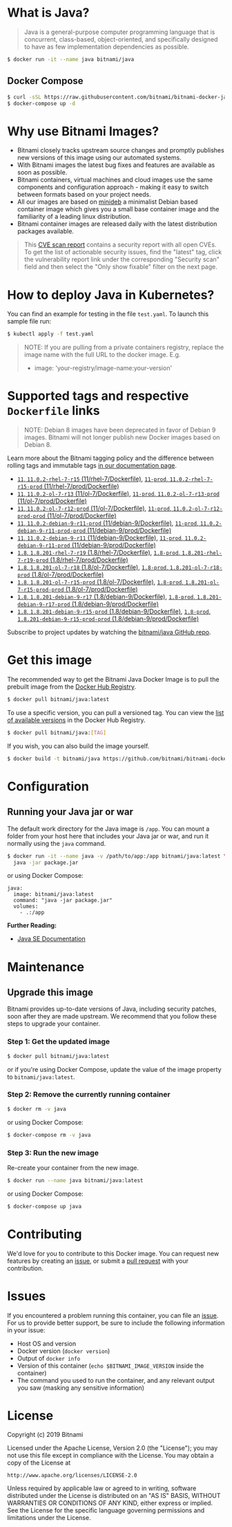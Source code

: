 # What is Java?

> Java is a general-purpose computer programming language that is concurrent, class-based, object-oriented, and specifically designed to have as few implementation dependencies as possible.

```bash
$ docker run -it --name java bitnami/java
```

## Docker Compose

```bash
$ curl -sSL https://raw.githubusercontent.com/bitnami/bitnami-docker-java/master/docker-compose.yml > docker-compose.yml
$ docker-compose up -d
```

# Why use Bitnami Images?

* Bitnami closely tracks upstream source changes and promptly publishes new versions of this image using our automated systems.
* With Bitnami images the latest bug fixes and features are available as soon as possible.
* Bitnami containers, virtual machines and cloud images use the same components and configuration approach - making it easy to switch between formats based on your project needs.
* All our images are based on [minideb](https://github.com/bitnami/minideb) a minimalist Debian based container image which gives you a small base container image and the familiarity of a leading linux distribution.
* Bitnami container images are released daily with the latest distribution packages available.


> This [CVE scan report](https://quay.io/repository/bitnami/java?tab=tags) contains a security report with all open CVEs. To get the list of actionable security issues, find the "latest" tag, click the vulnerability report link under the corresponding "Security scan" field and then select the "Only show fixable" filter on the next page.

# How to deploy Java in Kubernetes?

You can find an example for testing in the file `test.yaml`. To launch this sample file run:

```bash
$ kubectl apply -f test.yaml
```

> NOTE: If you are pulling from a private containers registry, replace the image name with the full URL to the docker image. E.g.
>
> - image: 'your-registry/image-name:your-version'

# Supported tags and respective `Dockerfile` links

> NOTE: Debian 8 images have been deprecated in favor of Debian 9 images. Bitnami will not longer publish new Docker images based on Debian 8.

Learn more about the Bitnami tagging policy and the difference between rolling tags and immutable tags [in our documentation page](https://docs.bitnami.com/containers/how-to/understand-rolling-tags-containers/).


- [`11`, `11.0.2-rhel-7-r15` (11/rhel-7/Dockerfile)](https://github.com/bitnami/bitnami-docker-java/blob/11.0.2-rhel-7-r15/11/rhel-7/Dockerfile), [`11-prod`, `11.0.2-rhel-7-r15-prod` (11/rhel-7/prod/Dockerfile)](https://github.com/bitnami/bitnami-docker-java/blob/11.0.2-rhel-7-r15/11/rhel-7/prod/Dockerfile)
- [`11`, `11.0.2-ol-7-r13` (11/ol-7/Dockerfile)](https://github.com/bitnami/bitnami-docker-java/blob/11.0.2-ol-7-r13/11/ol-7/Dockerfile), [`11-prod`, `11.0.2-ol-7-r13-prod` (11/ol-7/prod/Dockerfile)](https://github.com/bitnami/bitnami-docker-java/blob/11.0.2-ol-7-r13/11/ol-7/prod/Dockerfile)
- [`11`, `11.0.2-ol-7-r12-prod` (11/ol-7/Dockerfile)](https://github.com/bitnami/bitnami-docker-java/blob/11.0.2-ol-7-r12-prod/11/ol-7/Dockerfile), [`11-prod`, `11.0.2-ol-7-r12-prod-prod` (11/ol-7/prod/Dockerfile)](https://github.com/bitnami/bitnami-docker-java/blob/11.0.2-ol-7-r12-prod/11/ol-7/prod/Dockerfile)
- [`11`, `11.0.2-debian-9-r11-prod` (11/debian-9/Dockerfile)](https://github.com/bitnami/bitnami-docker-java/blob/11.0.2-debian-9-r11-prod/11/debian-9/Dockerfile), [`11-prod`, `11.0.2-debian-9-r11-prod-prod` (11/debian-9/prod/Dockerfile)](https://github.com/bitnami/bitnami-docker-java/blob/11.0.2-debian-9-r11-prod/11/debian-9/prod/Dockerfile)
- [`11`, `11.0.2-debian-9-r11` (11/debian-9/Dockerfile)](https://github.com/bitnami/bitnami-docker-java/blob/11.0.2-debian-9-r11/11/debian-9/Dockerfile), [`11-prod`, `11.0.2-debian-9-r11-prod` (11/debian-9/prod/Dockerfile)](https://github.com/bitnami/bitnami-docker-java/blob/11.0.2-debian-9-r11/11/debian-9/prod/Dockerfile)
- [`1.8`, `1.8.201-rhel-7-r19` (1.8/rhel-7/Dockerfile)](https://github.com/bitnami/bitnami-docker-java/blob/1.8.201-rhel-7-r19/1.8/rhel-7/Dockerfile), [`1.8-prod`, `1.8.201-rhel-7-r19-prod` (1.8/rhel-7/prod/Dockerfile)](https://github.com/bitnami/bitnami-docker-java/blob/1.8.201-rhel-7-r19/1.8/rhel-7/prod/Dockerfile)
- [`1.8`, `1.8.201-ol-7-r18` (1.8/ol-7/Dockerfile)](https://github.com/bitnami/bitnami-docker-java/blob/1.8.201-ol-7-r18/1.8/ol-7/Dockerfile), [`1.8-prod`, `1.8.201-ol-7-r18-prod` (1.8/ol-7/prod/Dockerfile)](https://github.com/bitnami/bitnami-docker-java/blob/1.8.201-ol-7-r18/1.8/ol-7/prod/Dockerfile)
- [`1.8`, `1.8.201-ol-7-r15-prod` (1.8/ol-7/Dockerfile)](https://github.com/bitnami/bitnami-docker-java/blob/1.8.201-ol-7-r15-prod/1.8/ol-7/Dockerfile), [`1.8-prod`, `1.8.201-ol-7-r15-prod-prod` (1.8/ol-7/prod/Dockerfile)](https://github.com/bitnami/bitnami-docker-java/blob/1.8.201-ol-7-r15-prod/1.8/ol-7/prod/Dockerfile)
- [`1.8`, `1.8.201-debian-9-r17` (1.8/debian-9/Dockerfile)](https://github.com/bitnami/bitnami-docker-java/blob/1.8.201-debian-9-r17/1.8/debian-9/Dockerfile), [`1.8-prod`, `1.8.201-debian-9-r17-prod` (1.8/debian-9/prod/Dockerfile)](https://github.com/bitnami/bitnami-docker-java/blob/1.8.201-debian-9-r17/1.8/debian-9/prod/Dockerfile)
- [`1.8`, `1.8.201-debian-9-r15-prod` (1.8/debian-9/Dockerfile)](https://github.com/bitnami/bitnami-docker-java/blob/1.8.201-debian-9-r15-prod/1.8/debian-9/Dockerfile), [`1.8-prod`, `1.8.201-debian-9-r15-prod-prod` (1.8/debian-9/prod/Dockerfile)](https://github.com/bitnami/bitnami-docker-java/blob/1.8.201-debian-9-r15-prod/1.8/debian-9/prod/Dockerfile)

Subscribe to project updates by watching the [bitnami/java GitHub repo](https://github.com/bitnami/bitnami-docker-java).

# Get this image

The recommended way to get the Bitnami Java Docker Image is to pull the prebuilt image from the [Docker Hub Registry](https://hub.docker.com/r/bitnami/java).

```bash
$ docker pull bitnami/java:latest
```

To use a specific version, you can pull a versioned tag. You can view the [list of available versions](https://hub.docker.com/r/bitnami/java/tags/) in the Docker Hub Registry.

```bash
$ docker pull bitnami/java:[TAG]
```

If you wish, you can also build the image yourself.

```bash
$ docker build -t bitnami/java https://github.com/bitnami/bitnami-docker-java.git
```

# Configuration

## Running your Java jar or war

The default work directory for the Java image is `/app`. You can mount a folder from your host here that includes your Java jar or war, and run it normally using the `java` command.

```bash
$ docker run -it --name java -v /path/to/app:/app bitnami/java:latest \
  java -jar package.jar
```

or using Docker Compose:

```
java:
  image: bitnami/java:latest
  command: "java -jar package.jar"
  volumes:
    - .:/app
```

**Further Reading:**

  - [Java SE Documentation](https://docs.oracle.com/javase/8/docs/api/)

# Maintenance

## Upgrade this image

Bitnami provides up-to-date versions of Java, including security patches, soon after they are made upstream. We recommend that you follow these steps to upgrade your container.

### Step 1: Get the updated image

```bash
$ docker pull bitnami/java:latest
```

or if you're using Docker Compose, update the value of the image property to `bitnami/java:latest`.

### Step 2: Remove the currently running container

```bash
$ docker rm -v java
```

or using Docker Compose:

```bash
$ docker-compose rm -v java
```

### Step 3: Run the new image

Re-create your container from the new image.

```bash
$ docker run --name java bitnami/java:latest
```

or using Docker Compose:

```bash
$ docker-compose up java
```

# Contributing

We'd love for you to contribute to this Docker image. You can request new features by creating an [issue](https://github.com/bitnami/bitnami-docker-java/issues), or submit a [pull request](https://github.com/bitnami/bitnami-docker-java/pulls) with your contribution.

# Issues

If you encountered a problem running this container, you can file an [issue](https://github.com/bitnami/bitnami-docker-java/issues). For us to provide better support, be sure to include the following information in your issue:

- Host OS and version
- Docker version (`docker version`)
- Output of `docker info`
- Version of this container (`echo $BITNAMI_IMAGE_VERSION` inside the container)
- The command you used to run the container, and any relevant output you saw (masking any sensitive
information)

# License

Copyright (c) 2019 Bitnami

Licensed under the Apache License, Version 2.0 (the "License");
you may not use this file except in compliance with the License.
You may obtain a copy of the License at

    http://www.apache.org/licenses/LICENSE-2.0

Unless required by applicable law or agreed to in writing, software
distributed under the License is distributed on an "AS IS" BASIS,
WITHOUT WARRANTIES OR CONDITIONS OF ANY KIND, either express or implied.
See the License for the specific language governing permissions and
limitations under the License.
